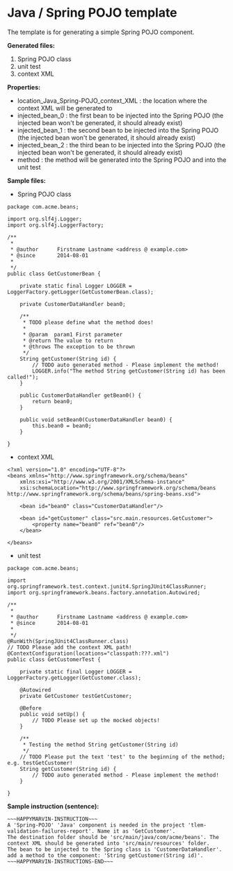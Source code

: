 # Java / Spring POJO template #

The template is for generating a simple Spring POJO component.

**Generated files:**
  1. Spring POJO class
  1. unit test
  1. context XML

**Properties:**
  * location\_Java\_Spring-POJO\_context\_XML : the location where the context XML will be generated to
  * injected\_bean\_0 : the first bean to be injected into the Spring POJO (the injected bean won't be generated, it should already exist)
  * injected\_bean\_1 : the second bean to be injected into the Spring POJO (the injected bean won't be generated, it should already exist)
  * injected\_bean\_2 : the third bean to be injected into the Spring POJO (the injected bean won't be generated, it should already exist)
  * method : the method will be generated into the Spring POJO and into the unit test

**Sample files:**
  * Spring POJO class
```
package com.acme.beans;

import org.slf4j.Logger;
import org.slf4j.LoggerFactory;

/**
 *
 * @author      Firstname Lastname <address @ example.com>
 * @since       2014-08-01
 *
 */
public class GetCustomerBean {

    private static final Logger LOGGER = LoggerFactory.getLogger(GetCustomerBean.class);

    private CustomerDataHandler bean0;
  
    /**
     * TODO please define what the method does!
     *
     * @param  param1 First parameter
     * @return The value to return
     * @throws The exception to be thrown
     */
    String getCustomer(String id) {
        // TODO auto generated method - Please implement the method!
        LOGGER.info("The method String getCustomer(String id) has been called!");
    }
  
    public CustomerDataHandler getBean0() {
        return bean0;
    }
    
    public void setBean0(CustomerDataHandler bean0) {
        this.bean0 = bean0;
    }

}
```

  * context XML
```
<?xml version="1.0" encoding="UTF-8"?>
<beans xmlns="http://www.springframework.org/schema/beans"
    xmlns:xsi="http://www.w3.org/2001/XMLSchema-instance"
    xsi:schemaLocation="http://www.springframework.org/schema/beans http://www.springframework.org/schema/beans/spring-beans.xsd">

    <bean id="bean0" class="CustomerDataHandler"/>
  
    <bean id="getCustomer" class="src.main.resources.GetCustomer">
        <property name="bean0" ref="bean0"/>
    </bean>

</beans>
```

  * unit test
```
package com.acme.beans;

import org.springframework.test.context.junit4.SpringJUnit4ClassRunner;
import org.springframework.beans.factory.annotation.Autowired;

/**
 *
 * @author      Firstname Lastname <address @ example.com>
 * @since       2014-08-01
 *
 */
@RunWith(SpringJUnit4ClassRunner.class)
// TODO Please add the context XML path!
@ContextConfiguration(locations="classpath:???.xml")
public class GetCustomerTest {

    private static final Logger LOGGER = LoggerFactory.getLogger(GetCustomer.class);

    @Autowired
    private GetCustomer testGetCustomer;

    @Before
    public void setUp() {
        // TODO Please set up the mocked objects!
    }    
    
    /**
     * Testing the method String getCustomer(String id)
     */
    // TODO Please put the text 'test' to the beginning of the method; e.g. testGetCustomer!
    String getCustomer(String id) {
        // TODO auto generated method - Please implement the method!
    }
    
}
```

**Sample instruction (sentence):**
```
~~~HAPPYMARVIN-INSTRUCTION~~~
A 'Spring-POJO' 'Java' component is needed in the project 'tlem-validation-failures-report'. Name it as 'GetCustomer'. 
The destination folder should be 'src/main/java/com/acme/beans'. The context XML should be generated into 'src/main/resources' folder. 
The bean to be injected to the Spring class is 'CustomerDataHandler'. add a method to the component: 'String getCustomer(String id)'.
~~~HAPPYMARVIN-INSTRUCTIONS-END~~~
```